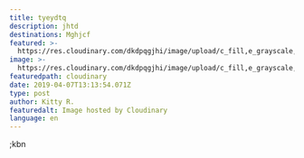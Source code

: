 ```yaml
---
title: tyeydtq
description: jhtd
destinations: Mghjcf
featured: >-
  https://res.cloudinary.com/dkdpqgjhi/image/upload/c_fill,e_grayscale,f_auto,q_auto,w_300/16_flad6k.jpg
image: >-
  https://res.cloudinary.com/dkdpqgjhi/image/upload/c_fill,e_grayscale,f_auto,q_auto,w_300/14_upbbxe.jpg
featuredpath: cloudinary
date: 2019-04-07T13:13:54.071Z
type: post
author: Kitty R.
featuredalt: Image hosted by Cloudinary
language: en
---
```

;kbn
